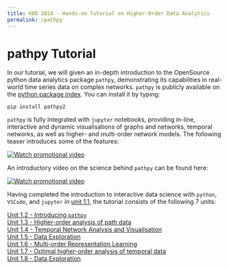 ```yaml
---
title: KDD 2018 - Hands-on Tutorial on Higher-Order Data Analytics
permalink: /pathpy
---
```


# pathpy Tutorial

In our tutorial, we will given an in-depth introduction to the OpenSource python data analytics package `pathpy`, demonstrating its capabilities in real-world time series data on complex networks. `pathpy` is publicly available on the [python package index](https://pypi.org/project/pathpy2/). You can install it by typing:

```
pip install pathpy2
```

`pathpy` is fully integrated with `jupyter` notebooks, providing in-line, interactive and dynamic visualisations of graphs and networks, temporal networks, as well as higher- and multi-order network models. The following teaser introduces some of the features:

[![Watch promotional video](https://img.youtube.com/vi/QIPqFaR2Z5c/0.jpg)](https://www.youtube.com/watch?v=QIPqFaR2Z5c)

An introductory video on the science behind `pathpy` can be found here:

[![Watch promotional video](https://img.youtube.com/vi/CxJkVrD2ZlM/0.jpg)](https://www.youtube.com/watch?v=CxJkVrD2ZlM)

Having completed the introduction to interactive data science with `python`, `VSCode`, and `jupyter` in [unit 1.1](https://github.com/IngoScholtes/kdd2018-tutorial/blob/master/code/1_1_vscode_jupyter.py), the tutorial consists of the following 7 units:

[Unit 1.2 - Introducing `pathpy`](https://htmlpreview.github.io/?https://github.com/IngoScholtes/kdd2018-tutorial/blob/master/solutions/1_2_pathpy.html)  
[Unit 1.3 - Higher-order analysis of path data](https://htmlpreview.github.io/?https://github.com/IngoScholtes/kdd2018-tutorial/blob/master/solutions/1_3_higher_order.html)  
[Unit 1.4 - Temporal Network Analysis and Visualisation](https://htmlpreview.github.io/?https://github.com/IngoScholtes/kdd2018-tutorial/blob/master/solutions/1_4_temporal_networks.html)  
[Unit 1.5 - Data Exploration](https://htmlpreview.github.io/?https://github.com/IngoScholtes/kdd2018-tutorial/blob/master/solutions/1_5_exploration.html)  
[Unit 1.6 - Multi-order Representation Learning](https://htmlpreview.github.io/?https://github.com/IngoScholtes/kdd2018-tutorial/blob/master/solutions/1_6_multi_order.html)  
[Unit 1.7 - Optimal higher-order analysis of temporal data](https://htmlpreview.github.io/?https://github.com/IngoScholtes/kdd2018-tutorial/blob/master/solutions/1_7_optimal_analysis.html)  
[Unit 1.8 - Data Exploration](https://htmlpreview.github.io/?https://github.com/IngoScholtes/kdd2018-tutorial/blob/master/solutions/1_8_exploration.html)  